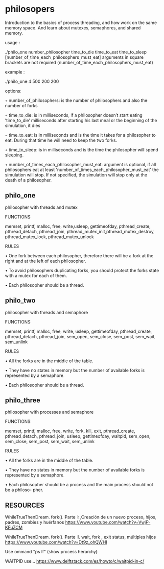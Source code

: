 # philosopers

Introduction to the basics of process threading, and how work on the same memory space. And learn about mutexes, semaphores, and shared memory. 

usage :

./philo_one number_philosopher time_to_die time_to_eat time_to_sleep [number_of_time_each_philosophers_must_eat] arguments in square brackets are not required (number_of_time_each_philosophers_must_eat)

example :

./philo_one 4 500 200 200
 
options:

◦ number_of_philosophers: is the number of philosophers and also the number of forks

◦ time_to_die: is in milliseconds, if a philosopher doesn’t start eating ’time_to_die’ milliseconds after starting his last meal or the beginning of the simulation, it dies

◦ time_to_eat: is in milliseconds and is the time it takes for a philosopher to eat. During that time he will need to keep the two forks.

◦ time_to_sleep: is in milliseconds and is the time the philosopher will spend sleeping.

◦ number_of_times_each_philosopher_must_eat: argument is optional, if all philosophers eat at least 'number_of_times_each_philosopher_must_eat’ the simulation will stop. If not specified, the simulation will stop only at the death of a philosopher.

## philo_one

philosopher with threads and mutex

FUNCTIONS

memset, printf, malloc, free, write,usleep, gettimeofday, pthread_create, pthread_detach, pthread_join, pthread_mutex_init,pthread_mutex_destroy, pthread_mutex_lock, pthread_mutex_unlock

RULES

• One fork between each philosopher, therefore there will be a fork at the right and at the left of each philosopher.

• To avoid philosophers duplicating forks, you should protect the forks state with a mutex for each of them.

• Each philosopher should be a thread.

## philo_two

philosopher with threads and semaphore

FUNCTIONS

memset, printf, malloc, free, write, usleep, gettimeofday, pthread_create, pthread_detach, pthread_join, sem_open, sem_close, sem_post, sem_wait, sem_unlink

RULES

• All the forks are in the middle of the table.

• They have no states in memory but the number of available forks is represented by a semaphore.

• Each philosopher should be a thread.

## philo_three

philosopher with processes and semaphore

FUNCTIONS

memset, printf, malloc, free, write, fork, kill, exit, pthread_create, pthread_detach, pthread_join, usleep, gettimeofday, waitpid, sem_open, sem_close, sem_post, sem_wait, sem_unlink

RULES

• All the forks are in the middle of the table.

• They have no states in memory but the number of available forks is represented by a semaphore.

• Each philosopher should be a process and the main process should not be a philoso- pher.

## RESOURCES

WhileTrueThenDream. fork(). Parte I: ,Creación de un nuevo proceso, hijos, padres, zombies y huérfanos https://www.youtube.com/watch?v=VwjP-KFuZCM

WhileTrueThenDream. fork(). Parte II. wait, fork , exit status, múltiples hijos https://www.youtube.com/watch?v=Dt9z_ohQWHI

Use ommand "ps lf" (show process herarchy)

WAITPID use... https://www.delftstack.com/es/howto/c/waitpid-in-c/
